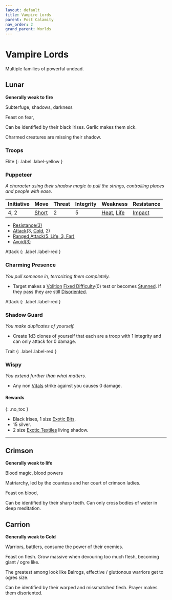 ```yaml
---
layout: default
title: Vampire Lords
parent: Post Calamity
nav_order: 2
grand_parent: Worlds
---
```


# Vampire Lords

Multiple families of powerful undead.

## Lunar

**Generally weak to fire**

Subterfuge, shadows, darkness

Feast on fear,

Can be identified by their black irises.
Garlic makes them sick.

Charmed creatures are missing their shadow.

### Troops

Elite
{: .label .label-yellow }

### Puppeteer

_A character using their shadow magic to pull the strings, controlling places and people with ease._

| Initiative | Move                               | Threat | Integrity | Weakness                                                       | Resistance                         |
| ---------- | ---------------------------------- | ------ | --------- | -------------------------------------------------------------- | ---------------------------------- |
| 4, 2       | [Short](../../Core/Movement#Short) | 2      | 5         | [Heat](../../Core/Injury#Heat), [Life](../../Core/Injury#Life) | [Impact](../../Core/Injury#Impact) |

- [Resistance(3)](<../../Core/Character-Actions#Resistance(X)>)
- [Attack](<../Game/Core/Character-Actions#Attack(X,%20TYPE,%20DAMAGE)>)(3, [Cold](../../Core/Injury#Cold), 2)
- [Ranged Attack(5, Life, 3, Far)](<../../Core/Character-Actions#Ranged%20Attack(X,%20TYPE,%20DAMAGE,%20RANGE)>)
- [Avoid(3)](<../Game/Core/Character-Actions#Avoid(X)>)

Attack
{: .label .label-red }

### Charming Presence

_You pull someone in, terrorizing them completely._

- Target makes a [Volition](../../Core/Spirit#Volition) [Fixed Difficulty](../../Core/Skills#Fixed%20Difficulty)(0) test or becomes [Stunned](../../Core/Effects#Stunned). If they pass they are still [Disoriented](../../Core/Effects#Disoriented).

Attack
{: .label .label-red }

### Shadow Guard

_You make duplicates of yourself._

- Create 1d3 clones of yourself that each are a troop with 1 integrity and can only attack for 0 damage.

Trait
{: .label .label-red }

### Wispy

_You extend further than what matters._

- Any non [Vitals](../../Core/Injury#Vitals) strike against you causes 0 damage.

#### Rewards

{: .no_toc }

- Black Irises, 1 size [Exotic Bits](../../Bits#Exotic%20Bits).
- 15 silver.
- 2 size [Exotic Textiles](../../Textiles#Exotic%20Textiles) living shadow.

---

## Crimson

**Generally weak to life**

Blood magic, blood powers

Matriarchy, led by the countess and her court of crimson ladies.

Feast on blood,

Can be identified by their sharp teeth.
Can only cross bodies of water in deep meditation.

## Carrion

**Generally weak to Cold**

Warriors, battlers, consume the power of their enemies.

Feast on flesh. Grow massive when devouring too much flesh, becoming giant / ogre like.

The greatest among look like Balrogs, effective / gluttonous warriors get to ogres size.

Can be identified by their warped and missmatched flesh.
Prayer makes them disoriented.

